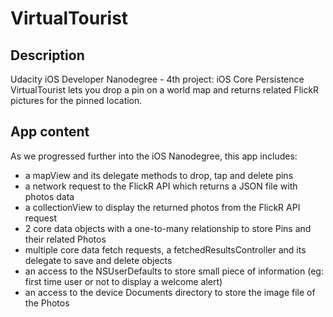# VirtualTourist
## Description
Udacity iOS Developer Nanodegree - 4th project: iOS Core Persistence<br>
VirtualTourist lets you drop a pin on a world map and returns related FlickR pictures for the pinned location.
## App content
As we progressed further into the iOS Nanodegree, this app includes:
- a mapView and its delegate methods to drop, tap and delete pins
- a network request to the FlickR API which returns a JSON file with photos data
- a collectionView to display the returned photos from the FlickR API request
- 2 core data objects with a one-to-many relationship to store Pins and their related Photos
- multiple core data fetch requests, a fetchedResultsController and its delegate to save and delete objects
- an access to the NSUserDefaults to store small piece of information (eg: first time user or not to display a welcome alert)
- an access to the device Documents directory to store the image file of the Photos

